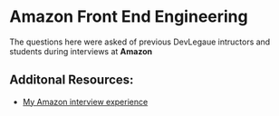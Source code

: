 # Amazon Front End Engineering

The questions here were asked of previous DevLegaue intructors and students during interviews at **Amazon**

## Additonal Resources:

- [My Amazon interview experience](http://www.jayhuang.org/blog/my-amazon-interview-experience/)